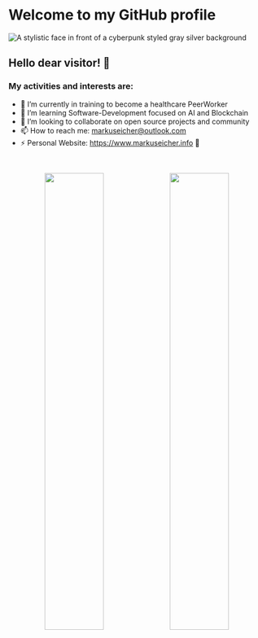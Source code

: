 # Welcome to my GitHub profile
![A stylistic face in front of a cyberpunk styled gray silver background](https://github.com/user-attachments/assets/3c2b6887-3ff5-4405-8b8d-1c4d8d42d41d)
## Hello dear visitor! 👋





### My activities and interests are:


- 🔭 I’m currently in training to become a healthcare PeerWorker
- 🌱 I’m learning Software-Development focused on AI and Blockchain
- 👯 I’m looking to collaborate on open source projects and community
- 📫 How to reach me: markuseicher@outlook.com
- ⚡ Personal Website: https://www.markuseicher.info 👋

</br>

<p align="center">
    <img width="48%" src="https://github-readme-stats.vercel.app/api?username=markuseicher&show_icons=true&count_private=true&theme=merko" />
    <img width="48%" src="https://github-readme-streak-stats.herokuapp.com/?user=markuseicher&theme=merko" />
</p>

